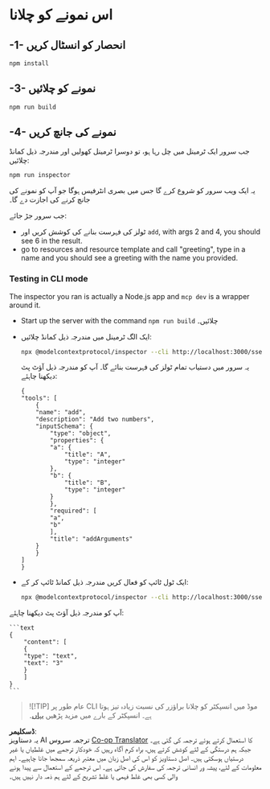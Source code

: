 <!--
CO_OP_TRANSLATOR_METADATA:
{
  "original_hash": "7fab17bf59e2eb82a5aeef03ad977d31",
  "translation_date": "2025-05-17T12:07:37+00:00",
  "source_file": "03-GettingStarted/05-sse-server/solution/typescript/README.md",
  "language_code": "ur"
}
-->
# اس نمونے کو چلانا

## -1- انحصار کو انسٹال کریں

```bash
npm install
```

## -3- نمونے کو چلائیں

```bash
npm run build
```

## -4- نمونے کی جانچ کریں

جب سرور ایک ٹرمینل میں چل رہا ہو، تو دوسرا ٹرمینل کھولیں اور مندرجہ ذیل کمانڈ چلائیں:

```bash
npm run inspector
```

یہ ایک ویب سرور کو شروع کرے گا جس میں بصری انٹرفیس ہوگا جو آپ کو نمونے کی جانچ کرنے کی اجازت دے گا۔

جب سرور جڑ جائے:

- ٹولز کی فہرست بنانے کی کوشش کریں اور `add`, with args 2 and 4, you should see 6 in the result.
- go to resources and resource template and call "greeting", type in a name and you should see a greeting with the name you provided.

### Testing in CLI mode

The inspector you ran is actually a Node.js app and `mcp dev` is a wrapper around it. 

- Start up the server with the command `npm run build` چلائیں۔

- ایک الگ ٹرمینل میں مندرجہ ذیل کمانڈ چلائیں:

    ```bash
    npx @modelcontextprotocol/inspector --cli http://localhost:3000/sse --method tools/list
    ```

    یہ سرور میں دستیاب تمام ٹولز کی فہرست بنائے گا۔ آپ کو مندرجہ ذیل آؤٹ پٹ دیکھنا چاہئے:

    ```text
    {
    "tools": [
        {
        "name": "add",
        "description": "Add two numbers",
        "inputSchema": {
            "type": "object",
            "properties": {
            "a": {
                "title": "A",
                "type": "integer"
            },
            "b": {
                "title": "B",
                "type": "integer"
            }
            },
            "required": [
            "a",
            "b"
            ],
            "title": "addArguments"
        }
        }
    ]
    }
    ```

- ایک ٹول ٹائپ کو فعال کریں مندرجہ ذیل کمانڈ ٹائپ کر کے:

    ```bash
    npx @modelcontextprotocol/inspector --cli http://localhost:3000/sse --method tools/call --tool-name add --tool-arg a=1 --tool-arg b=2
    ```

آپ کو مندرجہ ذیل آؤٹ پٹ دیکھنا چاہئے:

    ```text
    {
        "content": [
        {
        "type": "text",
        "text": "3"
        }
        ]
    }
    ```

> ![!TIP]
> عام طور پر CLI موڈ میں انسپکٹر کو چلانا براؤزر کی نسبت زیادہ تیز ہوتا ہے۔
> انسپکٹر کے بارے میں مزید پڑھیں [یہاں](https://github.com/modelcontextprotocol/inspector)۔

**ڈسکلیمر**:  
یہ دستاویز AI ترجمہ سروس [Co-op Translator](https://github.com/Azure/co-op-translator) کا استعمال کرتے ہوئے ترجمہ کی گئی ہے۔ جبکہ ہم درستگی کے لئے کوشش کرتے ہیں، براہ کرم آگاہ رہیں کہ خودکار ترجمے میں غلطیاں یا غیر درستیاں ہوسکتی ہیں۔ اصل دستاویز کو اس کی اصل زبان میں معتبر ذریعہ سمجھا جانا چاہیے۔ اہم معلومات کے لئے، پیشہ ور انسانی ترجمہ کی سفارش کی جاتی ہے۔ اس ترجمے کے استعمال سے پیدا ہونے والی کسی بھی غلط فہمی یا غلط تشریح کے لئے ہم ذمہ دار نہیں ہیں۔